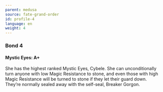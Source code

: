 ```yaml
---
parent: medusa
source: fate-grand-order
id: profile-4
language: en
weight: 4
---
```


### Bond 4

#### Mystic Eyes: A+

She has the highest ranked Mystic Eyes, Cybele.
She can unconditionally turn anyone with low Magic Resistance to stone, and even those with high Magic Resistance will be turned to stone if they let their guard down.
They’re normally sealed away with the self-seal, Breaker Gorgon.
